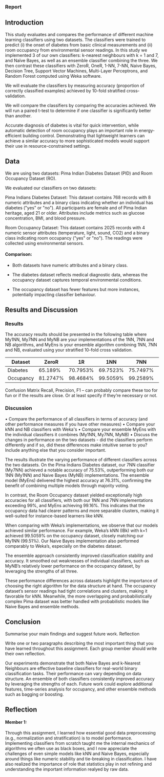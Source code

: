 ### Report 

## Introduction
This study evaluates and compares the performance of different machine learning classifiers using two datasets. The classifiers were trained to predict (i) the onset of diabetes from basic clinical measurements and (ii) room occupancy from environmental sensor readings. In this study we implemented 3 of our own classifiers: k-nearest neighbours with k = 1 and 7, and Naïve Bayes, as well as an ensemble classifier combining the three. We then contrast these classifiers with ZeroR, OneR, 1-NN, 7-NN, Naive Bayes, Decision Tree, Support Vector Machines, Multi-Layer Perceptrons, and Random Forest computed using Weka software.

We will evaluate the classifiers by measuring accuracy (proportion of correctly classified examples) achieved by 10-fold stratified cross-validation. 

We will compare the classifiers by comparing the accuracies achieved. We will run a paired t-test to determine if one classifier is significantly better than another.  

Accurate diagnosis of diabetes is vital for quick intervention, while automatic detection of room occupancy plays an important role in energy-efficient building control. Demonstrating that lightweight learners can achieve a similar accuracy to more sophisticated models would support their use in resource-constrained settings. 

## Data
We are using two datasets: Pima Indian Diabetes Dataset (PID) and Room Occupancy Dataset (RO). 

We evaluated our classifiers on two datasets:

Pima Indians Diabetes Dataset: This dataset contains 768 records with 8 numeric attributes and a binary class indicating whether an individual has diabetes ("yes" or "no"). All participants are female and of Pima Indian heritage, aged 21 or older. Attributes include metrics such as glucose concentration, BMI, and blood pressure.

Room Occupancy Dataset: This dataset contains 2025 records with 4 numeric sensor attributes (temperature, light, sound, CO2) and a binary class indicating room occupancy ("yes" or "no"). The readings were collected using environmental sensors.

#### Comparison:

- Both datasets have numeric attributes and a binary class.

- The diabetes dataset reflects medical diagnostic data, whereas the occupancy dataset captures temporal environmental conditions.

- The occupancy dataset has fewer features but more instances, potentially impacting classifier behaviour.

## Results and Discussion

### Results
The accuracy results should be presented in the following table where My1NN, My7NN and MyNB are your implementations of the 1NN, 7NN and NB algorithms, and MyEns is your ensemble algorithm combining 1NN, 7NN and NB, evaluated using your stratified 10-fold cross validation.

| Dataset   | ZeroR   | 1R       | 1NN      | 7NN      | NB       | DT       | MLP      | SVM      | RF       | **My1NN** | **My7NN**  | **MyNB** | **MyEns** |
|-----------|---------|----------|----------|----------|----------|----------|----------|----------|----------|-----------|-----------|----------|-----------|
| Diabetes  | 65.189% | 70.7953% | 69.7523% | 75.7497% | 74.7066% | 74.5763% | 75.0978% | 76.4016% | 77.4446% | 69.54%    |         75.53%     | 75.26%   | 76.31%    |
| Occupancy | 81.2747% | 98.4684% | 99.5059% | 99.2589% | 96.7885% | 99.5059% | 99.3083% | 98.419% | 99.7036% | 99.51% | 99.26% | 96.79% | 99.16% |



Confusion Matrix
Recall, Precision, F1 – can probably compare these too for fun or if the results are close. Or at least specify if they’re necessary or not.

### Discussion
•	Compare the performance of all classifiers in terms of accuracy (and other performance measures if you have other measures)
•	Compare your kNN and NB classifiers with Weka's 
•	Compare your ensemble MyEns with the individual classifiers it combines (My1NN, My7NN, MyNB)
•	Discuss the changes in performance on the two datasets - did the classifiers perform differently and if so, did these differences make intuitive sense to you?
Include anything else that you consider important.



The results illustrate the varying performance of different classifiers across the two datasets. On the Pima Indians Diabetes dataset, our 7NN classifier (My7NN) achieved a notable accuracy of 75.53%, outperforming both our 1NN (My1NN) and Naive Bayes (MyNB) implementations. The ensemble model (MyEns) delivered the highest accuracy at 76.31%, confirming the benefit of combining multiple models through majority voting.

In contrast, the Room Occupancy dataset yielded exceptionally high accuracies for all classifiers, with both our 1NN and 7NN implementations exceeding 99%, and MyEns achieving 99.16%. This indicates that the occupancy data had clearer patterns and more separable clusters, making it well-suited for instance-based learners like kNN.

When comparing with Weka’s implementations, we observe that our models achieved similar performance. For example, Weka’s kNN (IBk) with k=1 achieved 99.5059% on the occupancy dataset, closely matching our My1NN (99.51%). Our Naive Bayes implementation also performed comparably to Weka’s, especially on the diabetes dataset.

The ensemble approach consistently improved classification stability and accuracy. It smoothed out weaknesses of individual classifiers, such as MyNB’s relatively lower performance on the occupancy dataset, by leveraging the strengths of all three.

These performance differences across datasets highlight the importance of choosing the right algorithm for the data structure at hand. The occupancy dataset’s sensor readings had tight correlations and clusters, making it favorable for kNN. Meanwhile, the more overlapping and probabilistically complex Pima dataset was better handled with probabilistic models like Naive Bayes and ensemble methods.


## Conclusion
Summarise your main findings and suggest future work.
Reflection

Write one or two paragraphs describing the most important thing that you have learned throughout this assignment. Each group member should write their own reflection.


Our experiments demonstrate that both Naive Bayes and k-Nearest Neighbours are effective baseline classifiers for real-world binary classification tasks. Their performance can vary depending on data structure. An ensemble of both classifiers consistently improved accuracy by leveraging the strengths of each. Future work could explore additional features, time-series analysis for occupancy, and other ensemble methods such as bagging or boosting.

## Reflection

#### Member 1:
Through this assignment, I learned how essential good data preprocessing (e.g., normalization and stratification) is to model performance. Implementing classifiers from scratch taught me the internal mechanics of algorithms we often use as black boxes, and I now appreciate the challenges of even simple models like kNN and Naive Bayes, especially around things like numeric stability and tie-breaking in classification. I have also realized the importance of role that statistics play in not refining and understanding the important information realyed by raw data.

